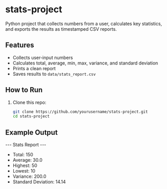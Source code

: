 # stats-project
Python project that collects numbers from a user, calculates key statistics, and exports the results as timestamped CSV reports.


## Features
- Collects user-input numbers
- Calculates total, average, min, max, variance, and standard deviation
- Prints a clean report
- Saves results to `data/stats_report.csv`

## How to Run
1. Clone this repo:
   ```bash
   git clone https://github.com/yourusername/stats-project.git
   cd stats-project

## Example Output
--- Stats Report ---
- Total: 150
- Average: 30.0
- Highest: 50
- Lowest: 10
- Variance: 200.0
- Standard Deviation: 14.14
